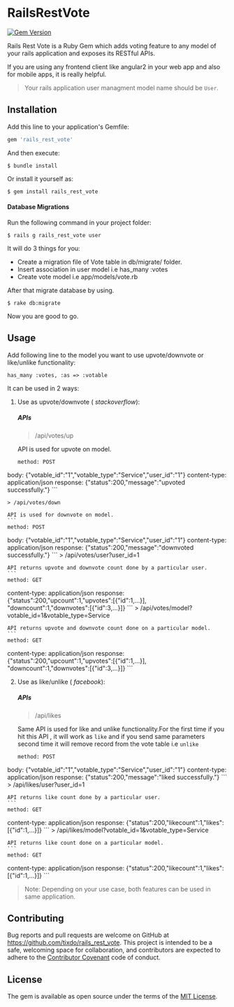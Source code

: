 # RailsRestVote
[![Gem Version](https://badge.fury.io/rb/rails_rest_vote.svg)](https://badge.fury.io/rb/rails_rest_vote)

Rails Rest Vote is a Ruby Gem which adds voting feature to any model of your rails application and exposes its RESTful APIs.

If you are using any frontend client like angular2 in your web app and also for mobile apps, it is really helpful.



>Your rails application user managment model name should be `User`.

## Installation

Add this line to your application's Gemfile:

```ruby
gem 'rails_rest_vote'
```
And then execute:

    $ bundle install

Or install it yourself as:

    $ gem install rails_rest_vote

#### Database Migrations

Run the following command in your project folder:

    $ rails g rails_rest_vote user

It will do 3 things for you:

- Create a migration file of Vote table in db/migrate/ folder.
- Insert association in user model i.e has_many :votes
- Create vote model i.e app/models/vote.rb

After that migrate database by using.

    $ rake db:migrate

Now you are good to go.

## Usage

Add following line to the model you want to use upvote/downvote or like/unlike functionality:

    has_many :votes, :as => :votable

It can be used in 2 ways:

1. Use as upvote/downvote ( _stackoverflow_):

    ##### APIs

    > /api/votes/up

    API is used for upvote on model.
    ```
    method: POST
body: {"votable_id":"1","votable_type":"Service","user_id":"1"}
content-type: application/json
response: {"status":200,"message":"upvoted successfully."}
    ```

    > /api/votes/down

    API is used for downvote on model.
    ```
    method: POST
body: {"votable_id":"1","votable_type":"Service","user_id":"1"}
content-type: application/json
response: {"status":200,"message":"downvoted successfully."}
    ```
     > /api/votes/user?user_id=1

    API returns upvote and downvote count done by a particular user.
    ```
    method: GET
content-type: application/json
response: {"status":200,"upcount":1,"upvotes":[{"id":1,...}], "downcount":1,"downvotes":[{"id":3,...}]}
    ```
      > /api/votes/model?votable_id=1&votable_type=Service

    API returns upvote and downvote count done on a particular model.
    ```
    method: GET
content-type: application/json
response: {"status":200,"upcount":1,"upvotes":[{"id":1,...}], "downcount":1,"downvotes":[{"id":3,...}]}
    ```

2. Use as like/unlike ( _facebook_):

    ##### APIs

    > /api/likes

    Same API is used for like and unlike functionality.For the first time if you hit this API , it will work as `like` and if you send same parameters second time it will remove record from the vote table i.e `unlike`
    ```
    method: POST
body: {"votable_id":"1","votable_type":"Service","user_id":"1"}
content-type: application/json
response: {"status":200,"message":"liked successfully."}
    ```
    > /api/likes/user?user_id=1

    API returns like count done by a particular user.
    ```
    method: GET
content-type: application/json
response: {"status":200,"likecount":1,"likes":[{"id":1,...}]}
    ```
    > /api/likes/model?votable_id=1&votable_type=Service

    API returns like count done on a particular model.
    ```
    method: GET
content-type: application/json
response: {"status":200,"likecount":1,"likes":[{"id":1,...}]}
    ```
    

>Note: Depending on your use case, both features can be used in same application.

## Contributing

Bug reports and pull requests are welcome on GitHub at https://github.com/tixdo/rails_rest_vote. This project is intended to be a safe, welcoming space for collaboration, and contributors are expected to adhere to the [Contributor Covenant](http://contributor-covenant.org) code of conduct.


## License

The gem is available as open source under the terms of the [MIT License](http://opensource.org/licenses/MIT).
